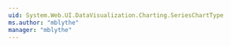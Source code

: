 ```yaml
---
uid: System.Web.UI.DataVisualization.Charting.SeriesChartType
ms.author: "mblythe"
manager: "mblythe"
---
```


